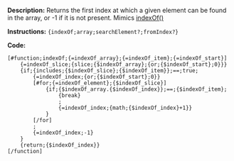**Description:** Returns the first index at which a given element can be found in the array, or -1 if it is not present. Mimics [indexOf()](https://www.w3schools.com/jsref/jsref_indexof_array.asp)

**Instructions:** `{indexOf;array;searchElement?;fromIndex?}`

**Code:**
```
[#function;indexOf;{=indexOf_array};{=indexOf_item};{=indexOf_start}]
    {=indexOf_slice;{slice;{$indexOf_array};{or;{$indexOf_start};0}}}
    {if;{includes;{$indexOf_slice};{$indexOf_item}};==;true;
        {=indexOf_index;{or;{$indexOf_start};0}}
        [#for;{=indexOf_element};{$indexOf_slice}]
            {if;{$indexOf_array.{$indexOf_index}};==;{$indexOf_item};
                {break}
                ;
                {=indexOf_index;{math;{$indexOf_index}+1}}        
            }
        [/for]
        ;
        {=indexOf_index;-1}
    }
    {return;{$indexOf_index}}
[/function]
```
